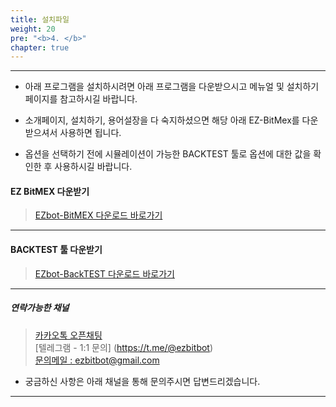 ```yaml
---
title: 설치파일
weight: 20
pre: "<b>4. </b>"
chapter: true
---
```


---

- 아래 프로그램을 설치하시려면 아래 프로그램을 다운받으시고 메뉴얼 및 설치하기 페이지를 참고하시길 바랍니다.

- 소개페이지, 설치하기, 용어설장을 다 숙지하셨으면 해당 아래 EZ-BitMex를 다운 받으셔서 사용하면 됩니다.

- 옵션을 선택하기 전에 시뮬레이션이 가능한 BACKTEST 툴로 옵션에 대한 값을 확인한 후 사용하시길 바랍니다.




#### EZ BitMEX 다운받기

>[EZbot-BitMEX 다운로드 바로가기](/4_install_file/1_bitmex/)</br>

---

#### BACKTEST 툴 다운받기

>[EZbot-BackTEST 다운로드 바로가기](/4_install_file/tester_tool_file/)</br>

---


##### 연락가능한 채널

>[카카오톡 오픈채팅](https://open.kakao.com/o/g8WJP1Hb)</br>
[텔레그램 - 1:1 문의] (https://t.me/@ezbitbot) </br>
[문의메일 : ezbitbot@gmail.com](mailto:ezbitbot@gmail.com)

- 궁금하신 사항은 아래 채널을 통해 문의주시면 답변드리겠습니다.</br>

---